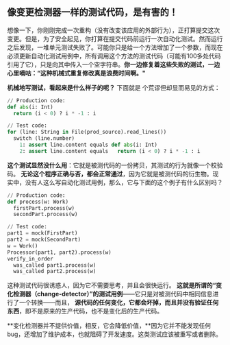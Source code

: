 ## 像变更检测器一样的测试代码，是有害的！

想像一下，你刚刚完成一次重构（没有改变该应用的外部行为），正打算提交这次变更。但是，为了安全起见，你打算在提交代码前运行一次自动化测试。然而运行之后发现，一堆单元测试失败了。可能你只是给一个方法增加了一个参数，而现在必须更新自动化测试用例中，所有调用这个方法的测试代码（可能有100多处代码引用了它），只是向其中传入一个空字符串。**你一边修复着这些失败的测试，一边心里嘀咕：“这种机械式重复修改真是浪费时间啊。"**

**机械地写测试，看起来是什么样子的呢？** 下面就是 个荒谬但却显而易见的方式：

```python
// Production code:
def abs(i: Int)
  return (i < 0) ? i * -1 : i

// Test code:
for (line: String in File(prod_source).read_lines())
  switch (line.number)
    1: assert line.content equals def abs(i: Int)
    2: assert line.content equals   return (i < 0) ? i * -1 : i
```

**这个测试显然没什么用**：它就是被测代码的一份拷贝，其测试的行为就像一个校验码。 **无论这个程序正确与否，都会正常通过**，因为它就是被测代码的衍生物。现实中，没有人这么写自动化测试用例，那么，它与下面的这个例子有什么区别吗？

```python
// Production code:
def process(w: Work)
  firstPart.process(w)
  secondPart.process(w)

// Test code:
part1 = mock(FirstPart)
part2 = mock(SecondPart)
w = Work()
Processor(part1, part2).process(w)
verify_in_order
  was_called part1.process(w)
  was_called part2.process(w)
```

这种测试代码很诱惑人，因为它不需要思考，并且会很快运行。 **这就是所谓的“变化检测器（change-detector）”的测试用例**——它只是对被测代码中相同信息进行了一个转换——而且， **源代码的任何变化，它都会坏掉，而且并没有验证任何东西**，即不是原来的生产代码，也不是变化后的生产代码。

**变化检测器并不提供价值，相反，它会降低价值，**因为它并不能发现任何bug，还增加了维护成本，也就阻碍了开发速度。这类测试应该被重写或者删除。